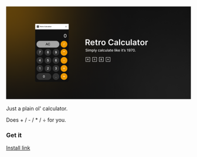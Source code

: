 ![image](banner.png)


Just a plain ol' calculator. 

Does + / - / * / ÷ for you.


### Get it

[Install link](https://www.figma.com/community/plugin/1054540799180823678/Retro-Calculator)
